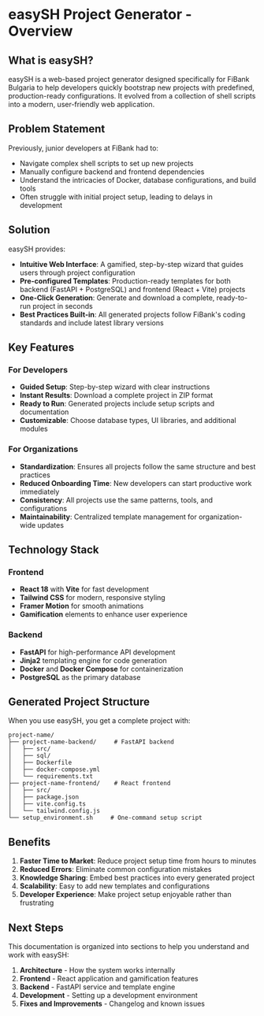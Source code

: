 # easySH Project Generator - Overview

## What is easySH?

easySH is a web-based project generator designed specifically for FiBank Bulgaria to help developers quickly bootstrap new projects with predefined, production-ready configurations. It evolved from a collection of shell scripts into a modern, user-friendly web application.

## Problem Statement

Previously, junior developers at FiBank had to:

- Navigate complex shell scripts to set up new projects
- Manually configure backend and frontend dependencies
- Understand the intricacies of Docker, database configurations, and build tools
- Often struggle with initial project setup, leading to delays in development

## Solution

easySH provides:

- **Intuitive Web Interface**: A gamified, step-by-step wizard that guides users through project configuration
- **Pre-configured Templates**: Production-ready templates for both backend (FastAPI + PostgreSQL) and frontend (React + Vite) projects
- **One-Click Generation**: Generate and download a complete, ready-to-run project in seconds
- **Best Practices Built-in**: All generated projects follow FiBank's coding standards and include latest library versions

## Key Features

### For Developers

- **Guided Setup**: Step-by-step wizard with clear instructions
- **Instant Results**: Download a complete project in ZIP format
- **Ready to Run**: Generated projects include setup scripts and documentation
- **Customizable**: Choose database types, UI libraries, and additional modules

### For Organizations

- **Standardization**: Ensures all projects follow the same structure and best practices
- **Reduced Onboarding Time**: New developers can start productive work immediately
- **Consistency**: All projects use the same patterns, tools, and configurations
- **Maintainability**: Centralized template management for organization-wide updates

## Technology Stack

### Frontend

- **React 18** with **Vite** for fast development
- **Tailwind CSS** for modern, responsive styling
- **Framer Motion** for smooth animations
- **Gamification** elements to enhance user experience

### Backend

- **FastAPI** for high-performance API development
- **Jinja2** templating engine for code generation
- **Docker** and **Docker Compose** for containerization
- **PostgreSQL** as the primary database

## Generated Project Structure

When you use easySH, you get a complete project with:

```
project-name/
├── project-name-backend/     # FastAPI backend
│   ├── src/
│   ├── sql/
│   ├── Dockerfile
│   ├── docker-compose.yml
│   └── requirements.txt
├── project-name-frontend/    # React frontend
│   ├── src/
│   ├── package.json
│   ├── vite.config.ts
│   └── tailwind.config.js
└── setup_environment.sh     # One-command setup script
```

## Benefits

1. **Faster Time to Market**: Reduce project setup time from hours to minutes
2. **Reduced Errors**: Eliminate common configuration mistakes
3. **Knowledge Sharing**: Embed best practices into every generated project
4. **Scalability**: Easy to add new templates and configurations
5. **Developer Experience**: Make project setup enjoyable rather than frustrating

## Next Steps

This documentation is organized into sections to help you understand and work with easySH:

1. **Architecture** - How the system works internally
2. **Frontend** - React application and gamification features
3. **Backend** - FastAPI service and template engine
4. **Development** - Setting up a development environment
5. **Fixes and Improvements** - Changelog and known issues
